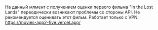 На данный млмент с получением оценки первого фильма "In the Lost Lands" переодически возникают проблемы со стороны API. Не рекомендуется оценивать этот фильм.
Работает только с VPN: https://movies-app2-five.vercel.app/

